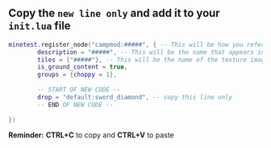 ## Copy the `new line only` and add it to your `init.lua` file

```lua
minetest.register_node("campmod:#####", { -- This will be how you reference this block in the code
        description = "#####", -- This will be the name that appears in game
        tiles = {"#####"}, -- This will be the name of the texture image
        is_ground_content = true,
        groups = {choppy = 1},
        
        -- START OF NEW CODE --
        drop = "default:sword_diamond", -- copy this line only
        -- END OF NEW CODE --
        
})
```
**Reminder:**  **CTRL+C** to copy and **CTRL+V** to paste
